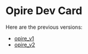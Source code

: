 # Opire Dev Card

Here are the previous versions:
- [opire_v1](https://github.com/Muhammad-Owais-Warsi/opire)
- [opire_v2](https://github.com/Muhammad-Owais-Warsi/opire_v2)
